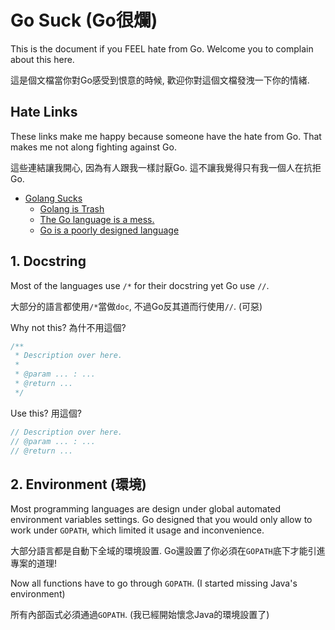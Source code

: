 # Go Suck (Go很爛)

This is the document if you FEEL hate from Go. Welcome you to complain about
this here.

這是個文檔當你對Go感受到恨意的時候, 歡迎你對這個文檔發洩一下你的情緒.

## Hate Links

These links make me happy because someone have the hate from Go. That makes me
not along fighting against Go.

這些連結讓我開心, 因為有人跟我一樣討厭Go. 這不讓我覺得只有我一個人在抗拒Go.

* [Golang Sucks](http://www.golang.sucks/)
  - [Golang is Trash](http://dtrace.org/blogs/wesolows/2014/12/29/golang-is-trash/)
  - [The Go language is a mess.](http://valuedrivenit.blogspot.com/2015/12/to-go-language-is-mess.html)
  - [Go is a poorly designed language](https://byrd.im/go-is-poor/)

## 1. Docstring

Most of the languages use `/*` for their docstring yet Go use `//`.

大部分的語言都使用`/*`當做`doc`, 不過Go反其道而行使用`//`. (可惡)

Why not this? 為什不用這個?

```go
/**
 * Description over here.
 *
 * @param ... : ...
 * @return ...
 */
```

Use this? 用這個?

```go
// Description over here.
// @param ... : ...
// @return ...
```

## 2. Environment (環境)

Most programming languages are design under global automated environment variables
settings. Go designed that you would only allow to work under `GOPATH`, which
limited it usage and inconvenience.

大部分語言都是自動下全域的環境設置. Go還設置了你必須在`GOPATH`底下才能引進
專案的道理!

Now all functions have to go through `GOPATH`. (I started missing Java's environment)

所有內部函式必須通過`GOPATH`. (我已經開始懷念Java的環境設置了)
